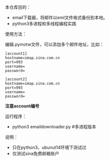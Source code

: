 本仓库目的：

- email下载器，将邮件以eml文件格式备份到本地。
- python3多进程和多线程编程实践

使用方法：

编辑.pymotw文件，可以添加多个邮件地址，比如：
```
[account1]
hostname=imap.sina.com.cn
port=993
username=
password=

[account2]
hostname=imap.sina.com.cn
port=993
username=
password=
```

**注意account编号**

运行程序：

- python3 emaildownloader.py #多进程版本

说明：

- 只在python3，ubunut14环境下测试过
- 仅测试sina免费邮箱账户
